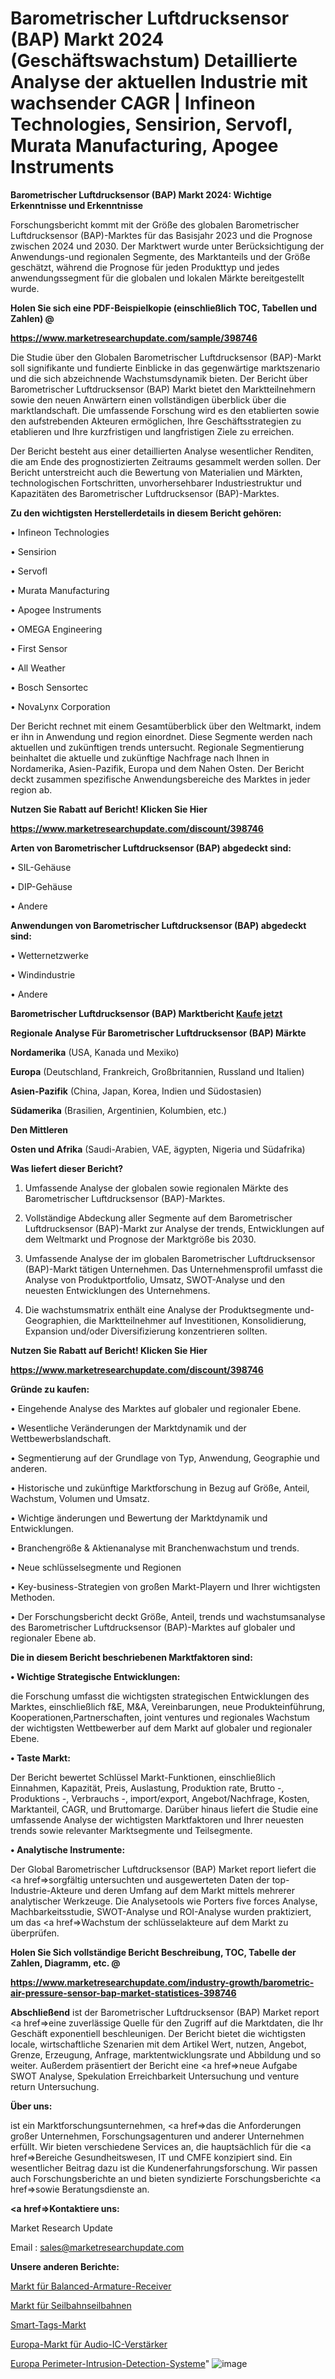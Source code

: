 # Barometrischer Luftdrucksensor (BAP) Markt 2024 (Geschäftswachstum) Detaillierte Analyse der aktuellen Industrie mit wachsender CAGR | Infineon Technologies, Sensirion, Servofl, Murata Manufacturing, Apogee Instruments

<strong>Barometrischer Luftdrucksensor (BAP) Markt 2024: Wichtige Erkenntnisse und Erkenntnisse</strong>

Forschungsbericht kommt mit der Größe des globalen Barometrischer Luftdrucksensor (BAP)-Marktes für das Basisjahr 2023 und die Prognose zwischen 2024 und 2030. Der Marktwert wurde unter Berücksichtigung der Anwendungs-und regionalen Segmente, des Marktanteils und der Größe geschätzt, während die Prognose für jeden Produkttyp und jedes anwendungssegment für die globalen und lokalen Märkte bereitgestellt wurde.



<strong>Holen Sie sich eine PDF-Beispielkopie (einschließlich TOC, Tabellen und Zahlen) @
</strong>

<strong><a href=https://www.marketresearchupdate.com/sample/398746>

<strong>https://www.marketresearchupdate.com/sample/398746</u></font></a></strong></strong>

Die Studie über den Globalen Barometrischer Luftdrucksensor (BAP)-Markt soll signifikante und fundierte Einblicke in das gegenwärtige marktszenario und die sich abzeichnende Wachstumsdynamik bieten. Der Bericht über Barometrischer Luftdrucksensor (BAP) Markt bietet den Marktteilnehmern sowie den neuen Anwärtern einen vollständigen überblick über die marktlandschaft. Die umfassende Forschung wird es den etablierten sowie den aufstrebenden Akteuren ermöglichen, Ihre Geschäftsstrategien zu etablieren und Ihre kurzfristigen und langfristigen Ziele zu erreichen.

Der Bericht besteht aus einer detaillierten Analyse wesentlicher Renditen, die am Ende des prognostizierten Zeitraums gesammelt werden sollen. Der Bericht unterstreicht auch die Bewertung von Materialien und Märkten, technologischen Fortschritten, unvorhersehbarer Industriestruktur und Kapazitäten des Barometrischer Luftdrucksensor (BAP)-Marktes.



<strong>Zu den wichtigsten Herstellerdetails in diesem Bericht gehören:</strong>

• Infineon Technologies

• Sensirion

• Servofl

• Murata Manufacturing

• Apogee Instruments

• OMEGA Engineering

• First Sensor

• All Weather

• Bosch Sensortec

• NovaLynx Corporation

Der Bericht rechnet mit einem Gesamtüberblick über den Weltmarkt, indem er ihn in Anwendung und region einordnet. Diese Segmente werden nach aktuellen und zukünftigen trends untersucht. Regionale Segmentierung beinhaltet die aktuelle und zukünftige Nachfrage nach Ihnen in Nordamerika, Asien-Pazifik, Europa und dem Nahen Osten. Der Bericht deckt zusammen spezifische Anwendungsbereiche des Marktes in jeder region ab.



<strong>Nutzen Sie Rabatt auf Bericht! Klicken Sie Hier
</strong>

<strong><a href=https://www.marketresearchupdate.com/discount/398746>https://www.marketresearchupdate.com/discount/398746</b></u></font></strong></a>



<strong>Arten von Barometrischer Luftdrucksensor (BAP) abgedeckt sind:</strong>

• SIL-Gehäuse

• DIP-Gehäuse

• Andere



<strong>Anwendungen von Barometrischer Luftdrucksensor (BAP) abgedeckt sind:</strong>

• Wetternetzwerke

• Windindustrie

• Andere



<strong>Barometrischer Luftdrucksensor (BAP) Marktbericht <a href=https://www.marketresearchupdate.com/buynow/398746>Kaufe jetzt</a></strong>



<strong>Regionale Analyse Für Barometrischer Luftdrucksensor (BAP) Märkte</strong>



<strong>Nordamerika</strong> (USA, Kanada und Mexiko)



<strong>Europa</strong> (Deutschland, Frankreich, Großbritannien, Russland und Italien)



<strong>Asien-Pazifik</strong> (China, Japan, Korea, Indien und Südostasien)



<strong>Südamerika</strong> (Brasilien, Argentinien, Kolumbien, etc.)



<strong>Den Mittleren</strong> 

<strong>Osten und Afrika</strong> (Saudi-Arabien, VAE, ägypten, Nigeria und Südafrika)



<strong>Was liefert dieser Bericht?</strong>

1. Umfassende Analyse der globalen sowie regionalen Märkte des Barometrischer Luftdrucksensor (BAP)-Marktes.

2. Vollständige Abdeckung aller Segmente auf dem Barometrischer Luftdrucksensor (BAP)-Markt zur Analyse der trends, Entwicklungen auf dem Weltmarkt und Prognose der Marktgröße bis 2030.

3. Umfassende Analyse der im globalen Barometrischer Luftdrucksensor (BAP)-Markt tätigen Unternehmen. Das Unternehmensprofil umfasst die Analyse von Produktportfolio, Umsatz, SWOT-Analyse und den neuesten Entwicklungen des Unternehmens.

4. Die wachstumsmatrix enthält eine Analyse der Produktsegmente und-Geographien, die Marktteilnehmer auf Investitionen, Konsolidierung, Expansion und/oder Diversifizierung konzentrieren sollten.



<strong>Nutzen Sie Rabatt auf Bericht! Klicken Sie Hier
</strong>

<strong><a href=https://www.marketresearchupdate.com/discount/398746>https://www.marketresearchupdate.com/discount/398746</b></u></font></strong></a>



<strong>Gründe zu kaufen:</strong>

• Eingehende Analyse des Marktes auf globaler und regionaler Ebene.

• Wesentliche Veränderungen der Marktdynamik und der Wettbewerbslandschaft.

• Segmentierung auf der Grundlage von Typ, Anwendung, Geographie und anderen.

• Historische und zukünftige Marktforschung in Bezug auf Größe, Anteil, Wachstum, Volumen und Umsatz.

• Wichtige änderungen und Bewertung der Marktdynamik und Entwicklungen.

• Branchengröße &amp; Aktienanalyse mit Branchenwachstum und trends.

• Neue schlüsselsegmente und Regionen

• Key-business-Strategien von großen Markt-Playern und Ihrer wichtigsten Methoden.

• Der Forschungsbericht deckt Größe, Anteil, trends und wachstumsanalyse des Barometrischer Luftdrucksensor (BAP)-Marktes auf globaler und regionaler Ebene ab.



<strong>Die in diesem Bericht beschriebenen Marktfaktoren sind:</strong>



<strong>• Wichtige Strategische Entwicklungen:</strong>

die Forschung umfasst die wichtigsten strategischen Entwicklungen des Marktes, einschließlich f&amp;E, M&amp;A, Vereinbarungen, neue Produkteinführung, Kooperationen,Partnerschaften, joint ventures und regionales Wachstum der wichtigsten Wettbewerber auf dem Markt auf globaler und regionaler Ebene.



<strong>• Taste Markt:</strong>

Der Bericht bewertet Schlüssel Markt-Funktionen, einschließlich Einnahmen, Kapazität, Preis, Auslastung, Produktion rate, Brutto -, Produktions -, Verbrauchs -, import/export, Angebot/Nachfrage, Kosten, Marktanteil, CAGR, und Bruttomarge. Darüber hinaus liefert die Studie eine umfassende Analyse der wichtigsten Marktfaktoren und Ihrer neuesten trends sowie relevanter Marktsegmente und Teilsegmente.



<strong>• Analytische Instrumente:</strong>

Der Global Barometrischer Luftdrucksensor (BAP) Market report liefert die <a href=>sorgf</a>ältig untersuchten und ausgewerteten Daten der top-Industrie-Akteure und deren Umfang auf dem Markt mittels mehrerer analytischer Werkzeuge. Die Analysetools wie Porters five forces Analyse, Machbarkeitsstudie, SWOT-Analyse und ROI-Analyse wurden praktiziert, um das <a href=>Wachstum</a> der schlüsselakteure auf dem Markt zu überprüfen.



<strong>Holen Sie Sich vollständige Bericht Beschreibung, TOC, Tabelle der Zahlen, Diagramm, etc. @ </strong>

<strong><a href=https://www.marketresearchupdate.com/industry-growth/barometric-air-pressure-sensor-bap-market-statistices-398746>https://www.marketresearchupdate.com/industry-growth/barometric-air-pressure-sensor-bap-market-statistices-398746</a></font></strong>



<strong>Abschließend</strong> ist der Barometrischer Luftdrucksensor (BAP) Market report <a href=>eine</a> zuverlässige Quelle für den Zugriff auf die Marktdaten, die Ihr Geschäft exponentiell beschleunigen. Der Bericht bietet die wichtigsten locale, wirtschaftliche Szenarien mit dem Artikel Wert, nutzen, Angebot, Grenze, Erzeugung, Anfrage, marktentwicklungsrate und Abbildung und so weiter. Außerdem präsentiert der Bericht eine <a href=>neue</a> Aufgabe SWOT Analyse, Spekulation Erreichbarkeit Untersuchung und venture return Untersuchung.



<strong>Über uns:</strong>

 ist ein Marktforschungsunternehmen, <a href=>das</a> die Anforderungen großer Unternehmen, Forschungsagenturen und anderer Unternehmen erfüllt. Wir bieten verschiedene Services an, die hauptsächlich für die <a href=>Bereiche</a> Gesundheitswesen, IT und CMFE konzipiert sind. Ein wesentlicher Beitrag dazu ist die Kundenerfahrungsforschung. Wir passen auch Forschungsberichte an und bieten syndizierte Forschungsberichte <a href=>sowie</a> Beratungsdienste an.



<strong><a href=>Kontaktiere uns:</a></strong>

Market Research Update

Email : sales@marketresearchupdate.com



<strong>Unsere anderen Berichte:</strong>

<a href=https://www.linkedin.com/pulse/balanced-armature-receiver-market-2023-latest>Markt für Balanced-Armature-Receiver</a>

<a href=https://www.linkedin.com/pulse/cable-car-ropeways-market-sizing-up-anticipating>Markt für Seilbahnseilbahnen</a>

<a href=https://www.linkedin.com/pulse/smart-tags-market-size-emerging-trends-consumption>Smart-Tags-Markt</a>

<a href=https://www.linkedin.com/pulse/europe-audio-ic-amplifiers-market-size-share>Europa-Markt für Audio-IC-Verstärker</a>

<a href=https://www.linkedin.com/pulse/europe-perimeter-intrusion-detection-systems>Europa Perimeter-Intrusion-Detection-Systeme</a>"
![image](https://github.com/RushikeshRI/news24analysis/assets/164026548/c9ad7a8c-0948-433a-befa-5f65373b889e)
